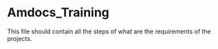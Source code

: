 # Amdocs_Training
This file should contain all the steps of what are the requirements of the projects.
